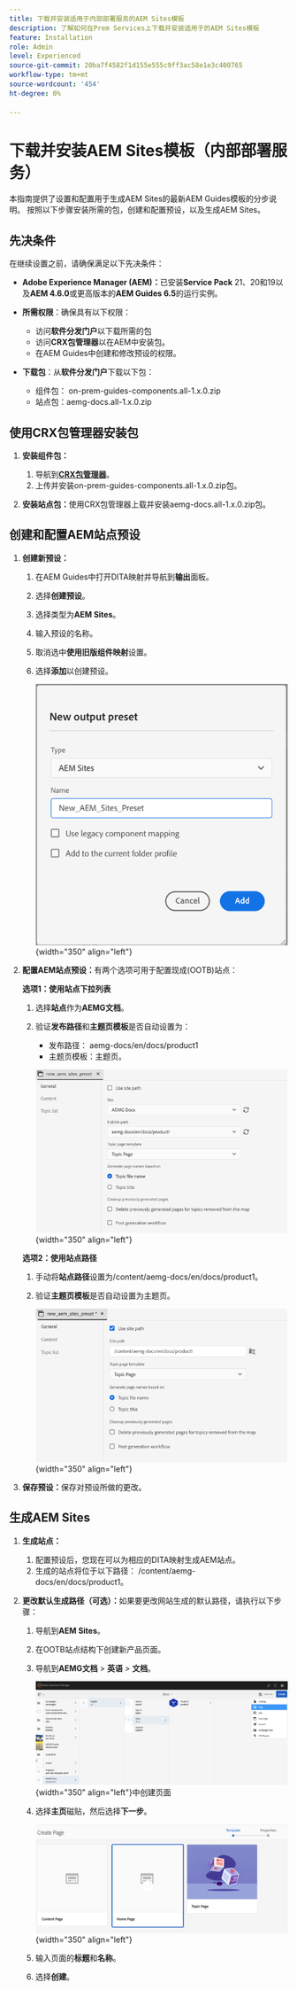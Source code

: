 ```yaml
---
title: 下载并安装适用于内部部署服务的AEM Sites模板
description: 了解如何在Prem Services上下载并安装适用于的AEM Sites模板
feature: Installation
role: Admin
level: Experienced
source-git-commit: 20ba7f4582f1d155e555c9ff3ac58e1e3c400765
workflow-type: tm+mt
source-wordcount: '454'
ht-degree: 0%

---
```


# 下载并安装AEM Sites模板（内部部署服务）

本指南提供了设置和配置用于生成AEM Sites的最新AEM Guides模板的分步说明。 按照以下步骤安装所需的包，创建和配置预设，以及生成AEM Sites。

## 先决条件

在继续设置之前，请确保满足以下先决条件：

- **Adobe Experience Manager (AEM)：**&#x200B;已安装&#x200B;**Service Pack** 21、20和19以及&#x200B;**AEM 4.6.0**&#x200B;或更高版本的&#x200B;**AEM Guides 6.5**&#x200B;的运行实例。

- **所需权限**：确保具有以下权限：

   - 访问&#x200B;**软件分发门户**&#x200B;以下载所需的包
   - 访问&#x200B;**CRX包管理器**&#x200B;以在AEM中安装包。
   - 在AEM Guides中创建和修改预设的权限。

- **下载包**：从&#x200B;**软件分发门户**&#x200B;下载以下包：

   - 组件包： on-prem-guides-components.all-1.x.0.zip
   - 站点包：aemg-docs.all-1.x.0.zip

## 使用CRX包管理器安装包

1. **安装组件包：**
   1. 导航到&#x200B;[**CRX包管理器**](http://&lt;your-aem-instance>/crx/packmgr)。
   2. 上传并安装on-prem-guides-components.all-1.x.0.zip包。

2. **安装站点包：**&#x200B;使用CRX包管理器上载并安装aemg-docs.all-1.x.0.zip包。


## 创建和配置AEM站点预设

1. **创建新预设：**
   1. 在AEM Guides中打开DITA映射并导航到&#x200B;**输出**&#x200B;面板。
   2. 选择&#x200B;**创建预设**。
   3. 选择类型为&#x200B;**AEM Sites**。
   4. 输入预设的名称。
   5. 取消选中&#x200B;**使用旧版组件映射**&#x200B;设置。
   6. 选择&#x200B;**添加**&#x200B;以创建预设。

      ![新的输出预设对话框](/help/product-guide/knowledge-base/kb-articles/assets/publishing/new-output-preset.png){width="350" align="left"}


2. **配置AEM站点预设：**&#x200B;有两个选项可用于配置现成(OOTB)站点：

   **选项1：使用站点下拉列表**

   1. 选择&#x200B;**站点**&#x200B;作为&#x200B;**AEMG文档**。
   2. 验证&#x200B;**发布路径**&#x200B;和&#x200B;**主题页模板**&#x200B;是否自动设置为：
      - 发布路径： aemg-docs/en/docs/product1
      - 主题页模板：主题页。

      ![使用网站下拉列表](/help/product-guide/knowledge-base/kb-articles/assets/publishing/use-site-dropdown.png){width="350" align="left"}

   **选项2：使用站点路径**

   1. 手动将&#x200B;**站点路径**&#x200B;设置为/content/aemg-docs/en/docs/product1。
   2. 验证&#x200B;**主题页模板**&#x200B;是否自动设置为主题页。

      ![使用站点路径](/help/product-guide/knowledge-base/kb-articles/assets/publishing/use-site-path.png){width="350" align="left"}

3. **保存预设：**&#x200B;保存对预设所做的更改。

## 生成AEM Sites

1. **生成站点：**
   1. 配置预设后，您现在可以为相应的DITA映射生成AEM站点。
   2. 生成的站点将位于以下路径： /content/aemg-docs/en/docs/product1。
2. **更改默认生成路径（可选）：**&#x200B;如果要更改网站生成的默认路径，请执行以下步骤：

   1. 导航到&#x200B;**AEM Sites**。
   2. 在OOTB站点结构下创建新产品页面。
   3. 导航到&#x200B;**AEMG文档** > **英语** > **文档**。

      ![在AEM站点结构](/help/product-guide/knowledge-base/kb-articles/assets/publishing/create-new-page.png){width="350" align="left"}中创建页面

   4. 选择&#x200B;**主页**&#x200B;磁贴，然后选择&#x200B;**下一步**。

      ![选择主页拼贴](/help/product-guide/knowledge-base/kb-articles/assets/publishing/home-page-tile.png){width="350" align="left"}

   5. 输入页面的&#x200B;**标题**&#x200B;和&#x200B;**名称**。
   6. 选择&#x200B;**创建**。

